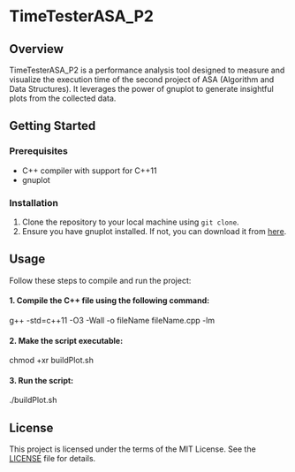 # TimeTesterASA_P2

## Overview
TimeTesterASA_P2 is a performance analysis tool designed to measure and visualize the execution time of the second project of ASA (Algorithm and Data Structures). It leverages the power of gnuplot to generate insightful plots from the collected data.

## Getting Started

### Prerequisites
- C++ compiler with support for C++11
- gnuplot

### Installation
1. Clone the repository to your local machine using `git clone`.
2. Ensure you have gnuplot installed. If not, you can download it from [here](http://www.gnuplot.info/download.html).

## Usage
Follow these steps to compile and run the project:

#### 1. Compile the C++ file using the following command:
g++ -std=c++11 -O3 -Wall -o fileName fileName.cpp -lm

#### 2. Make the script executable:
 chmod +xr buildPlot.sh

#### 3. Run the script:
 ./buildPlot.sh

## License
This project is licensed under the terms of the MIT License. See the [LICENSE](LICENSE) file for details.